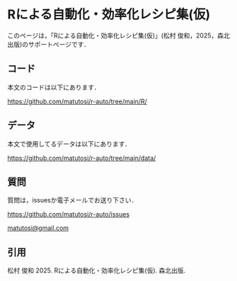 # Rによる自動化・効率化レシピ集(仮)

このページは，「Rによる自動化・効率化レシピ集(仮)」(松村 俊和，2025，森北出版)のサポートページです．


## コード

本文のコードは以下にあります．

https://github.com/matutosi/r-auto/tree/main/R/

## データ

本文で使用してるデータは以下にあります．

https://github.com/matutosi/r-auto/tree/main/data/

## 質問

質問は，issuesか電子メールでお送り下さい．

https://github.com/matutosi/r-auto/issues

matutosi@gmail.com


## 引用

松村 俊和 2025. Rによる自動化・効率化レシピ集(仮). 森北出版.

